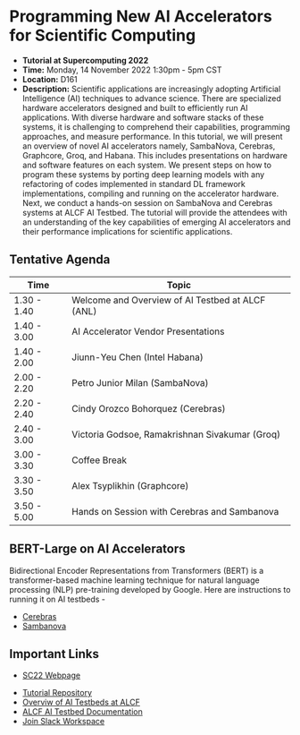 # Programming New AI Accelerators for Scientific Computing

+ **Tutorial at Supercomputing 2022**
+ **Time:** Monday, 14 November 2022 1:30pm - 5pm CST
+ **Location:** D161
+ **Description:** Scientific applications are increasingly adopting Artificial Intelligence (AI) techniques to advance science. There are specialized hardware accelerators designed and built to efficiently run AI applications. With diverse hardware and software stacks of these systems, it is challenging to comprehend their capabilities, programming approaches, and measure performance. In this tutorial, we will present an overview of novel AI accelerators namely, SambaNova, Cerebras, Graphcore, Groq, and Habana. This includes presentations on hardware and software features on each system. We present steps on how to program these systems by porting deep learning models with any refactoring of codes implemented in standard DL framework implementations, compiling and running on the accelerator hardware. Next, we conduct a hands-on session on SambaNova and Cerebras systems at ALCF AI Testbed. The tutorial will provide the attendees with an understanding of the key capabilities of emerging AI accelerators and their performance implications for scientific applications.

## Tentative Agenda 

| Time        | Topic                                                 |
|-------------|-------------------------------------------------------|
| 1.30 - 1.40 | Welcome and Overview of AI Testbed at ALCF (ANL)      |
| 1.40 - 3.00 | AI Accelerator Vendor Presentations                   |
| 1.40 - 2.00 | Jiunn-Yeu Chen (Intel Habana)     |
| 2.00 - 2.20 | Petro Junior Milan (SambaNova)        |
| 2.20 - 2.40 | Cindy Orozco Bohorquez (Cerebras)      |
| 2.40 - 3.00 | Victoria Godsoe, Ramakrishnan Sivakumar (Groq)        |
| 3.00 - 3.30 | Coffee Break                                          |
| 3.30 - 3.50 | Alex Tsyplikhin (Graphcore)                           |
| 3.50 - 5.00 | Hands on Session with Cerebras and Sambanova          |


## BERT-Large on AI Accelerators
Bidirectional Encoder Representations from Transformers (BERT) is a transformer-based machine learning technique for natural language processing (NLP) pre-training developed by Google. Here are instructions to running it on AI testbeds - 

+ [Cerebras](./cerebras/readme.md)
+ [Sambanova](./sambanova/readme.md)


## Important Links 

+ [SC22 Webpage](https://sc22.supercomputing.org/presentation/?id=tut151&sess=sess221)
<!-- + [Tutorial Website](https://wordpress.cels.anl.gov/alcf-aitestbed-tutorial-sc22/) -->
+ [Tutorial Repository](https://github.com/argonne-lcf/AIaccelerators-SC22-tutorial/)
+ [Overviw of AI Testbeds at ALCF](https://www.alcf.anl.gov/alcf-ai-testbed)
+ [ALCF AI Testbed Documentation](https://www.alcf.anl.gov/support/ai-testbed-userdocs/)
+ [Join Slack Workspace](https://join.slack.com/t/aiacc-sc22-tut/shared_invite/zt-1i6r49ks1-9IxbIk6NM4TdHaEol26Z9Q)


<!-- ## Login Information 

+ How to login to CS-2 and SN systems 
  + [Login Cerebras](./cerebras/cs-login.md)
  + [Login Samabnova](./sambanova/sn-login.md)
+ Director’s Discretionary Allocation Program
  + [DD Allocation](https://www.alcf.anl.gov/science/directors-discretionary-allocation-program)

## Experiments 

+ Steps to submit a job and how to see the output
  + [Cerebras](./cerebras/cs-job-submission.md)
  + [Sambanova](./sambanova/sn-job-submission.md)
+ Steps to train BERT-Large model
  + [BERT on Cerebras](./cerebras/cs-bert.md)
  + [BERT on Sambanova](./sambanova/sn-bert.md) -->


<!-- 
#ToDo (Sid)

make readme files for cerebras and sambanova 
add BERT code for cerebras and sambanova 
add particular instructions to run BERT code 
update scripts if necessary for SLURM 
  pipelining vs weight streaming model 
how much time it takes to compile and run the code on each sysyem? 
  how can we reduce waiting time for users during tutorial?  -->


